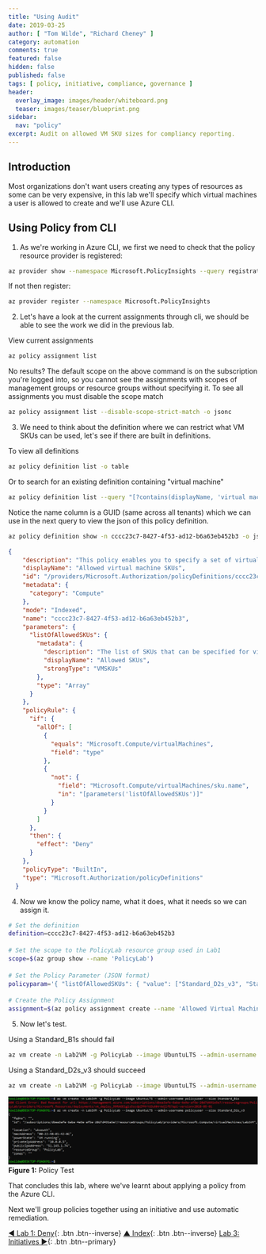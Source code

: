 ```yaml
---
title: "Using Audit"
date: 2019-03-25
author: [ "Tom Wilde", "Richard Cheney" ]
category: automation
comments: true
featured: false
hidden: false
published: false
tags: [ policy, initiative, compliance, governance ]
header:
  overlay_image: images/header/whiteboard.png
  teaser: images/teaser/blueprint.png
sidebar:
  nav: "policy"
excerpt: Audit on allowed VM SKU sizes for compliancy reporting.
---
```

## Introduction

Most organizations don't want users creating any types of resources as some can be very expensive, in this lab we'll specify which virtual machines a user is allowed to create and we'll use Azure CLI.

## Using Policy from CLI

1. As we're working in Azure CLI, we first we need to check that the policy resource provider is registered:

```bash
az provider show --namespace Microsoft.PolicyInsights --query registrationState --output tsv
```

If not then register:

```bash
az provider register --namespace Microsoft.PolicyInsights
```

2. Let's have a look at the current assignments through cli, we should be able to see the work we did in the previous lab.

View current assignments

 ```bash
az policy assignment list
```

No results? The default scope on the above command is on the subscription you're logged into, so you cannot see the assignments with scopes of management groups or resource groups without specifying it. To see all assignments you must disable the scope match

 ```bash
az policy assignment list --disable-scope-strict-match -o jsonc
```

3. We need to think about the definition where we can restrict what VM SKUs can be used, let's see if there are built in definitions. 

To view all definitions

 ```bash
az policy definition list -o table
```

Or to search for an existing definition containing "virtual machine"

 ```bash
az policy definition list --query "[?contains(displayName, 'virtual machine')]" -o table
```

Notice the name column is a GUID (same across all tenants) which we can use in the next query to view the json of this policy definition.

 ```bash
az policy definition show -n cccc23c7-8427-4f53-ad12-b6a63eb452b3 -o jsonc
```

```json
{
    "description": "This policy enables you to specify a set of virtual machine SKUs that your organization can deploy.",
    "displayName": "Allowed virtual machine SKUs",
    "id": "/providers/Microsoft.Authorization/policyDefinitions/cccc23c7-8427-4f53-ad12-b6a63eb452b3",
    "metadata": {
      "category": "Compute"
    },
    "mode": "Indexed",
    "name": "cccc23c7-8427-4f53-ad12-b6a63eb452b3",
    "parameters": {
      "listOfAllowedSKUs": {
        "metadata": {
          "description": "The list of SKUs that can be specified for virtual machines.",
          "displayName": "Allowed SKUs",
          "strongType": "VMSKUs"
        },
        "type": "Array"
      }
    },
    "policyRule": {
      "if": {
        "allOf": [
          {
            "equals": "Microsoft.Compute/virtualMachines",
            "field": "type"
          },
          {
            "not": {
              "field": "Microsoft.Compute/virtualMachines/sku.name",
              "in": "[parameters('listOfAllowedSKUs')]"
            }
          }
        ]
      },
      "then": {
        "effect": "Deny"
      }
    },
    "policyType": "BuiltIn",
    "type": "Microsoft.Authorization/policyDefinitions"
  }
```

4. Now we know the policy name, what it does, what it needs so we can assign it.

 ```bash
# Set the definition
definition=cccc23c7-8427-4f53-ad12-b6a63eb452b3

# Set the scope to the PolicyLab resource group used in Lab1
scope=$(az group show --name 'PolicyLab')

# Set the Policy Parameter (JSON format)
policyparam='{ "listOfAllowedSKUs": { "value": ["Standard_D2s_v3", "Standard_D4s_v3", "Standard_DS1_v2", "Standard_DS2_v2"]}}'

# Create the Policy Assignment
assignment=$(az policy assignment create --name 'Allowed Virtual Machine SKUs' --display-name 'Allowed Virtual Machine SKUs' --scope `echo $scope | jq '.id' -r` --policy $definition --params "$policyparam")
```

5. Now let's test.

Using a Standard_B1s should fail

 ```bash
 az vm create -n Lab2VM -g PolicyLab --image UbuntuLTS --admin-username policyuser --size Standard_B1s
  ```
Using a Standard_D2s_v3 should succeed  

```bash
az vm create -n Lab2VM -g PolicyLab --image UbuntuLTS --admin-username policyuser --size Standard_D2s_v3
```

![Policy Definition](/automation/policy/images/lab2-policytest.png)
**Figure 1:** Policy Test


That concludes this lab, where we've learnt about applying a policy from the Azure CLI.

Next we'll group policies together using an initiative and use automatic remediation.


[◄ Lab 1: Deny](../lab1){: .btn .btn--inverse} [▲ Index](../#labs){: .btn .btn--inverse} [Lab 3: Initiatives ►](../lab3){: .btn .btn--primary}